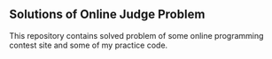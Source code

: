 ## Solutions of Online Judge Problem

This repository contains solved problem of some online programming contest site and some of my practice code.
